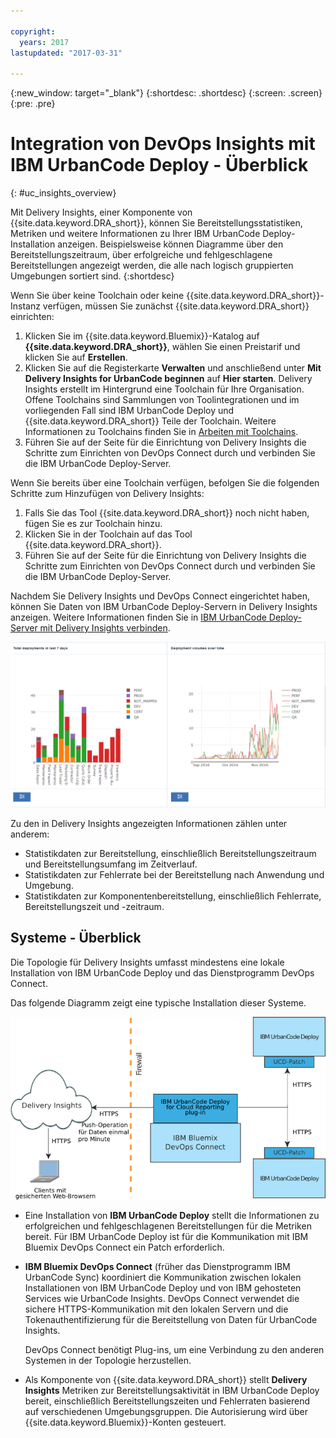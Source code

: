 ```yaml
---

copyright:
  years: 2017
lastupdated: "2017-03-31"

---
```


{:new_window: target="_blank"}
{:shortdesc: .shortdesc}
{:screen: .screen}
{:pre: .pre}

# Integration von DevOps Insights mit IBM UrbanCode Deploy - Überblick
{: #uc_insights_overview}

Mit Delivery Insights, einer Komponente von {{site.data.keyword.DRA_short}}, können Sie Bereitstellungsstatistiken, Metriken und weitere Informationen zu Ihrer IBM UrbanCode Deploy-Installation anzeigen. Beispielsweise können Diagramme über den Bereitstellungszeitraum, über erfolgreiche und fehlgeschlagene Bereitstellungen angezeigt werden, die alle nach logisch gruppierten Umgebungen sortiert sind.
{:shortdesc}

Wenn Sie über keine Toolchain oder keine {{site.data.keyword.DRA_short}}-Instanz verfügen, müssen Sie zunächst {{site.data.keyword.DRA_short}} einrichten:
1. Klicken Sie im {{site.data.keyword.Bluemix}}-Katalog auf **{{site.data.keyword.DRA_short}}**, wählen Sie einen Preistarif und klicken Sie auf **Erstellen**.
1. Klicken Sie auf die Registerkarte **Verwalten** und anschließend unter **Mit Delivery Insights for UrbanCode beginnen** auf **Hier starten**. Delivery Insights erstellt im Hintergrund eine Toolchain für Ihre Organisation. Offene Toolchains sind Sammlungen von Toolintegrationen und im vorliegenden Fall sind IBM UrbanCode Deploy und {{site.data.keyword.DRA_short}} Teile der Toolchain. Weitere Informationen zu Toolchains finden Sie in [Arbeiten mit Toolchains](../ContinuousDelivery/toolchains_working.html).
1. Führen Sie auf der Seite für die Einrichtung von Delivery Insights die Schritte zum Einrichten von DevOps Connect durch und verbinden Sie die IBM UrbanCode Deploy-Server.
<!--  1. Set up a system to run DevOps Connect. See [prerequisites](uc_insights_prereqs.html).
  1. Download DevOps Connect, which is provided in a runnable JAR file.
  1. Copy the script from the **Delivery Insights Setup** page and run it. This command starts DevOps Connect with a token that allows it to connect to your organization on {{site.data.keyword.Bluemix}}.
  1. Connect your IBM UrbanCode Deploy servers to DevOps connect. See [Connecting IBM UrbanCode Deploy servers to Delivery Insights](uc_insights_connect_ucd.html). -->


Wenn Sie bereits über eine Toolchain verfügen, befolgen Sie die folgenden Schritte zum Hinzufügen von Delivery Insights:
1. Falls Sie das Tool {{site.data.keyword.DRA_short}} noch nicht haben, fügen Sie es zur Toolchain hinzu.
1. Klicken Sie in der Toolchain auf das Tool {{site.data.keyword.DRA_short}}.
1. Führen Sie auf der Seite für die Einrichtung von Delivery Insights die Schritte zum Einrichten von DevOps Connect durch und verbinden Sie die IBM UrbanCode Deploy-Server.

Nachdem Sie Delivery Insights und DevOps Connect eingerichtet haben, können Sie Daten von IBM UrbanCode Deploy-Servern in Delivery Insights anzeigen. Weitere Informationen finden Sie in [IBM UrbanCode Deploy-Server mit Delivery Insights verbinden](uc_insights_connect_ucd.html).

<!-- 
For questions or issues, see the [questions forum](https://developer.ibm.com/answers/?community=urbancode).
--> 

![Zwei Diagramme aus UrbanCode Insights-Demodaten](images/uc_insights_demo_data.gif)

Zu den in Delivery Insights angezeigten Informationen zählen unter anderem:

- Statistikdaten zur Bereitstellung, einschließlich Bereitstellungszeitraum und Bereitstellungsumfang im Zeitverlauf.
- Statistikdaten zur Fehlerrate bei der Bereitstellung nach Anwendung und Umgebung.
- Statistikdaten zur Komponentenbereitstellung, einschließlich Fehlerrate, Bereitstellungszeit und -zeitraum.

## Systeme - Überblick

Die Topologie für Delivery Insights umfasst mindestens eine lokale Installation von IBM UrbanCode Deploy <!-- (and optionally IBM UrbanCode Release) --> und das Dienstprogramm DevOps Connect.

Das folgende Diagramm zeigt eine typische Installation dieser Systeme.

![Übersicht über die Topologie von UrbanCode Insights, einschließlichlokaler Kundensysteme und IBM Cloud Services](images/uc_insights_overview_topology_multi_ucd.png)


- Eine Installation von **IBM UrbanCode Deploy** stellt die Informationen zu erfolgreichen und fehlgeschlagenen Bereitstellungen für die Metriken bereit. Für IBM UrbanCode Deploy ist für die Kommunikation mit IBM Bluemix DevOps Connect ein Patch erforderlich.

<!--
- **IBM UrbanCode Release** is an optional part of the topology. You can use the environment mappings in IBM UrbanCode Release to set logical environments for reports.

-->

- **IBM Bluemix DevOps Connect** (früher das Dienstprogramm IBM UrbanCode Sync) koordiniert die Kommunikation zwischen lokalen Installationen von IBM UrbanCode Deploy <!-- and IBM UrbanCode Release --> und von IBM gehosteten Services wie UrbanCode Insights. DevOps Connect verwendet die sichere HTTPS-Kommunikation mit den lokalen Servern und die Tokenauthentifizierung für die Bereitstellung von Daten für UrbanCode Insights.

  DevOps Connect benötigt Plug-ins, um eine Verbindung zu den anderen Systemen in der Topologie herzustellen.

- Als Komponente von {{site.data.keyword.DRA_short}} stellt **Delivery Insights** Metriken zur Bereitstellungsaktivität in IBM UrbanCode Deploy bereit, einschließlich Bereitstellungszeiten und Fehlerraten basierend auf verschiedenen Umgebungsgruppen. Die Autorisierung wird über {{site.data.keyword.Bluemix}}-Konten gesteuert.
